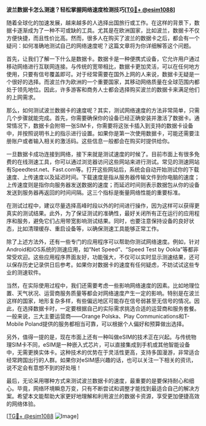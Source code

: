 **波兰数据卡怎么测速？轻松掌握网络速度检测技巧[[TG💪+ @esim1088](https://t.me/s/esim1088)]**

随着全球化的加速发展，越来越多的人选择出国旅行或工作。在这样的背景下，数据卡逐渐成为了一种不可或缺的工具。尤其是在欧洲国家，比如波兰，数据卡不仅方便快捷，而且性价比高。然而，很多人在购买了波兰的数据卡之后，都会有一个疑问：如何准确地测试自己的网络速度呢？这篇文章将为你详细解答这个问题。

首先，让我们了解一下什么是数据卡。数据卡是一种便携式设备，它允许用户通过移动网络进行互联网连接。与传统的宽带相比，数据卡更加灵活，可以在任何地方使用，只要有信号覆盖即可。对于经常需要在国外上网的人来说，数据卡无疑是一个很好的选择。而波兰作为欧洲的一个重要国家，其移动网络质量在全球范围内都处于领先地位。因此，许多游客和商务人士都会选择购买波兰的数据卡来满足他们的上网需求。

那么，如何测试波兰数据卡的速度呢？其实，测试网络速度的方法非常简单，只需几个步骤就能完成。首先，你需要确保你的设备已经正确安装并激活了数据卡。通常情况下，数据卡会附带一张SIM卡，你需要将这张卡插入到支持的数据卡设备中，并按照说明书上的指示进行设置。如果你是第一次使用数据卡，可能还需要注册账户或者输入相关的激活码。这些信息一般都会在购买时提供给你。

一旦数据卡成功连接到网络，接下来就是测试速度的时候了。目前市面上有很多免费的在线测速工具，你可以通过浏览器访问这些网站来进行测试。常见的测速网站有Speedtest.net、Fast.com等。打开这些网站后，系统会自动开始测试你的下载速度、上传速度以及延迟时间。下载速度是指从服务器传输文件到你电脑的速度；上传速度则是指你向服务器发送数据的速度；而延迟时间则表示数据包从你的设备发送到服务器再返回的时间间隔。这三个指标是衡量网络性能的重要标准。

在测试过程中，建议尽量选择高峰时段以外的时间进行操作，因为这样可以获得更真实的测试结果。此外，为了保证测试的准确性，最好关闭所有正在运行的应用程序和服务，避免它们占用带宽影响测试结果。同时，也要注意保持设备的良好状态，比如清理缓存、重启设备等，以确保测速工具能够正常工作。

除了上述方法外，还有一些专门的应用程序可以帮助你测试网络速度。例如，针对Android和iOS系统的测速应用，如“Net Speed”、“Speed Test by Ookla”等都非常受欢迎。这些应用程序界面友好，功能强大，不仅可以实时显示测速结果，还可以保存历史记录供日后参考。如果你对数据卡的速度有任何疑虑，不妨试试这些专业的测速软件。

当然，在实际使用过程中，我们还需要考虑一些影响网络速度的因素。比如地理位置、天气状况、运营商服务质量等都会对网络速度产生一定的影响。特别是在波兰这样的国家，地形复杂多样，有些偏远地区可能存在信号弱甚至无信号的情况。因此，在选择数据卡时，一定要根据自己的实际需求挑选合适的运营商和服务套餐。一般来说，三大主要运营商——Orange Polska、Play Communications和T-Mobile Poland提供的服务都相当可靠，可以根据个人偏好和预算做出选择。

另外，值得一提的是，现在市面上还有一种叫做eSIM的技术正在兴起。与传统物理SIM卡不同，eSIM是一种嵌入式芯片，可以直接集成到手机或其他智能设备中，无需更换实体卡。这种技术的优势在于灵活性更高，支持多国漫游，非常适合经常跨国出行的人群。如果你对eSIM感兴趣的话，也可以关注一下相关的资讯，说不定会有意想不到的好处哦！

最后，无论采用哪种方式来测试波兰数据卡的速度，最重要的是要保持耐心和细心。毕竟，网络环境瞬息万变，只有不断尝试和调整才能找到最适合自己的解决方案。希望本文能帮助大家更好地理解和利用波兰的数据卡资源，享受更加便捷高效的网络体验。

[[TG💪+ @esim1088](https://t.me/s/esim1088) ![Image](https://i.postimg.cc/4NQfJmqS/Snipaste-2025-05-13-00-14-12.png)]